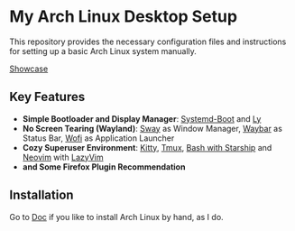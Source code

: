 # My Arch Linux Desktop Setup

This repository provides the necessary configuration files and instructions for setting up a basic Arch Linux system manually.

[Showcase](https://github.com/user-attachments/assets/f792a7ec-9574-4f81-8391-8424c9cfecac)

## Key Features

- **Simple Bootloader and Display Manager**: [Systemd-Boot](https://wiki.archlinux.org/title/Systemd-boot) and [Ly](https://github.com/fairyglade/ly)
- **No Screen Tearing (Wayland)**: [Sway](https://swaywm.org/) as Window Manager, [Waybar](https://wiki.archlinux.org/title/Waybar) as Status Bar, [Wofi](https://hg.sr.ht/~scoopta/wofi) as Application Launcher
- **Cozy Superuser Environment**: [Kitty](https://sw.kovidgoyal.net/kitty/), [Tmux](https://github.com/tmux/tmux/wiki), [Bash with Starship](https://starship.rs/) and [Neovim](https://neovim.io/) with [LazyVim](www.lazyvim.org)
- **and Some Firefox Plugin Recommendation**

## Installation

Go to [Doc](./docs/README-Arch-Installation-and-Configuration.md) if you like to install Arch Linux by hand, as I do.
